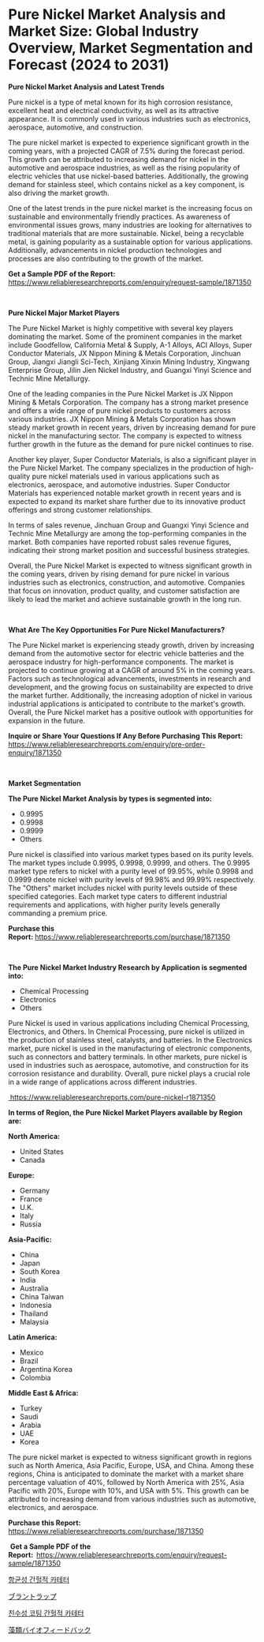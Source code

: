 <p><h1>Pure Nickel Market Analysis and Market Size: Global Industry Overview, Market Segmentation and Forecast (2024 to 2031)</h1></p><p><strong>Pure Nickel Market Analysis and Latest Trends</strong></p>
<p><p>Pure nickel is a type of metal known for its high corrosion resistance, excellent heat and electrical conductivity, as well as its attractive appearance. It is commonly used in various industries such as electronics, aerospace, automotive, and construction.</p><p>The pure nickel market is expected to experience significant growth in the coming years, with a projected CAGR of 7.5% during the forecast period. This growth can be attributed to increasing demand for nickel in the automotive and aerospace industries, as well as the rising popularity of electric vehicles that use nickel-based batteries. Additionally, the growing demand for stainless steel, which contains nickel as a key component, is also driving the market growth.</p><p>One of the latest trends in the pure nickel market is the increasing focus on sustainable and environmentally friendly practices. As awareness of environmental issues grows, many industries are looking for alternatives to traditional materials that are more sustainable. Nickel, being a recyclable metal, is gaining popularity as a sustainable option for various applications. Additionally, advancements in nickel production technologies and processes are also contributing to the growth of the market.</p></p>
<p><strong>Get a Sample PDF of the Report:&nbsp;</strong> <a href="https://www.reliableresearchreports.com/enquiry/request-sample/1871350">https://www.reliableresearchreports.com/enquiry/request-sample/1871350</a></p>
<p>&nbsp;</p>
<p><strong>Pure Nickel Major Market Players</strong></p>
<p><p>The Pure Nickel Market is highly competitive with several key players dominating the market. Some of the prominent companies in the market include Goodfellow, California Metal & Supply, A-1 Alloys, ACI Alloys, Super Conductor Materials, JX Nippon Mining & Metals Corporation, Jinchuan Group, Jiangxi Jiangli Sci-Tech, Xinjiang Xinxin Mining Industry, Xingwang Enterprise Group, Jilin Jien Nickel Industry, and Guangxi Yinyi Science and Technic Mine Metallurgy.</p><p>One of the leading companies in the Pure Nickel Market is JX Nippon Mining & Metals Corporation. The company has a strong market presence and offers a wide range of pure nickel products to customers across various industries. JX Nippon Mining & Metals Corporation has shown steady market growth in recent years, driven by increasing demand for pure nickel in the manufacturing sector. The company is expected to witness further growth in the future as the demand for pure nickel continues to rise.</p><p>Another key player, Super Conductor Materials, is also a significant player in the Pure Nickel Market. The company specializes in the production of high-quality pure nickel materials used in various applications such as electronics, aerospace, and automotive industries. Super Conductor Materials has experienced notable market growth in recent years and is expected to expand its market share further due to its innovative product offerings and strong customer relationships.</p><p>In terms of sales revenue, Jinchuan Group and Guangxi Yinyi Science and Technic Mine Metallurgy are among the top-performing companies in the market. Both companies have reported robust sales revenue figures, indicating their strong market position and successful business strategies.</p><p>Overall, the Pure Nickel Market is expected to witness significant growth in the coming years, driven by rising demand for pure nickel in various industries such as electronics, construction, and automotive. Companies that focus on innovation, product quality, and customer satisfaction are likely to lead the market and achieve sustainable growth in the long run.</p></p>
<p>&nbsp;</p>
<p><strong>What Are The Key Opportunities For Pure Nickel Manufacturers?</strong></p>
<p><p>The Pure Nickel market is experiencing steady growth, driven by increasing demand from the automotive sector for electric vehicle batteries and the aerospace industry for high-performance components. The market is projected to continue growing at a CAGR of around 5% in the coming years. Factors such as technological advancements, investments in research and development, and the growing focus on sustainability are expected to drive the market further. Additionally, the increasing adoption of nickel in various industrial applications is anticipated to contribute to the market's growth. Overall, the Pure Nickel market has a positive outlook with opportunities for expansion in the future.</p></p>
<p><strong>Inquire or Share Your Questions If Any Before Purchasing This Report:</strong> <a href="https://www.reliableresearchreports.com/enquiry/pre-order-enquiry/1871350">https://www.reliableresearchreports.com/enquiry/pre-order-enquiry/1871350</a></p>
<p>&nbsp;</p>
<p><strong>Market Segmentation</strong></p>
<p><strong>The Pure Nickel Market Analysis by types is segmented into:</strong></p>
<p><ul><li>0.9995</li><li>0.9998</li><li>0.9999</li><li>Others</li></ul></p>
<p><p>Pure nickel is classified into various market types based on its purity levels. The market types include 0.9995, 0.9998, 0.9999, and others. The 0.9995 market type refers to nickel with a purity level of 99.95%, while 0.9998 and 0.9999 denote nickel with purity levels of 99.98% and 99.99% respectively. The "Others" market includes nickel with purity levels outside of these specified categories. Each market type caters to different industrial requirements and applications, with higher purity levels generally commanding a premium price.</p></p>
<p><strong>Purchase this Report:&nbsp;</strong><a href="https://www.reliableresearchreports.com/purchase/1871350">https://www.reliableresearchreports.com/purchase/1871350</a></p>
<p>&nbsp;</p>
<p><strong>The Pure Nickel Market Industry Research by Application is segmented into:</strong></p>
<p><ul><li>Chemical Processing</li><li>Electronics</li><li>Others</li></ul></p>
<p><p>Pure Nickel is used in various applications including Chemical Processing, Electronics, and Others. In Chemical Processing, pure nickel is utilized in the production of stainless steel, catalysts, and batteries. In the Electronics market, pure nickel is used in the manufacturing of electronic components, such as connectors and battery terminals. In other markets, pure nickel is used in industries such as aerospace, automotive, and construction for its corrosion resistance and durability. Overall, pure nickel plays a crucial role in a wide range of applications across different industries.</p></p>
<p><a href="https://www.reliableresearchreports.com/pure-nickel-r1871350">&nbsp;https://www.reliableresearchreports.com/pure-nickel-r1871350</a></p>
<p><strong>In terms of Region, the Pure Nickel Market Players available by Region are:</strong></p>
<p>
    <p> <strong> North America: </strong>
        <ul>
            <li>United States</li>
            <li>Canada</li>
        </ul>
        </p> 
    <p> <strong> Europe: </strong>
        <ul>
            <li>Germany</li>
            <li>France</li>
            <li>U.K.</li>
            <li>Italy</li>
            <li>Russia</li>
        </ul>
        </p> 
    <p> <strong> Asia-Pacific: </strong>
        <ul>
            <li>China</li>
            <li>Japan</li>
            <li>South Korea</li>
            <li>India</li>
            <li>Australia</li>
            <li>China Taiwan</li>
            <li>Indonesia</li>
            <li>Thailand</li>
            <li>Malaysia</li>
        </ul>
        </p> 
    <p> <strong> Latin America: </strong>
        <ul>
            <li>Mexico</li>
            <li>Brazil</li>
            <li>Argentina Korea</li>
            <li>Colombia</li>
        </ul>
        </p> 
    <p> <strong> Middle East & Africa: </strong>
        <ul>
            <li>Turkey</li>
            <li>Saudi</li>
            <li>Arabia</li>
            <li>UAE</li>
            <li>Korea</li>
        </ul>
    </p>
    </p>
<p><p>The pure nickel market is expected to witness significant growth in regions such as North America, Asia Pacific, Europe, USA, and China. Among these regions, China is anticipated to dominate the market with a market share percentage valuation of 40%, followed by North America with 25%, Asia Pacific with 20%, Europe with 10%, and USA with 5%. This growth can be attributed to increasing demand from various industries such as automotive, electronics, and aerospace.</p></p>
<p><strong>Purchase this Report: </strong><a href="https://www.reliableresearchreports.com/purchase/1871350">https://www.reliableresearchreports.com/purchase/1871350</a></p>
<p>&nbsp;<strong>Get a Sample PDF of the Report:&nbsp;&nbsp;</strong><a href="https://www.reliableresearchreports.com/enquiry/request-sample/1871350">https://www.reliableresearchreports.com/enquiry/request-sample/1871350</a></p>
<p><strong></strong></p>
<p><p><a href="https://medium.com/@karenburke2009/%ED%95%AD%EA%B7%A0%EC%84%B1-%EA%B0%84%ED%97%90%EC%9A%94%EA%B4%80-%EC%8B%9C%EC%9E%A5-%EA%B7%9C%EB%AA%A8%EB%8A%94-%EC%97%B0%ED%8F%89%EA%B7%A0-%EC%84%B1%EC%9E%A5%EB%A5%A0-%EB%A1%9C-%EC%84%B1%EC%9E%A5%ED%95%98%EA%B3%A0-%EC%9E%88%EC%9C%BC%EB%A9%B0-%EC%9D%B4-%EB%B3%B4%EA%B3%A0%EC%84%9C%EB%8A%94-%EC%9C%A0%ED%98%95-%EC%9D%91%EC%9A%A9-%EC%84%B1%EC%9E%A5-%EB%B0%8F-2024%EB%85%84%EB%B6%80%ED%84%B0-2031%EB%85%84%EA%B9%8C%EC%A7%80-%EC%98%88%EC%B8%A1%EC%9D%84-%ED%8F%AC%ED%95%A8%ED%95%9C-%EB%B6%84%EC%84%9D%EC%9D%84-%EB%8B%A4%EB%A3%B9%EB%8B%88%EB%8B%A4-2dd4e7d99027">항균성 간헐적 카테터</a></p><p><a href="https://medium.com/@scotttyesha/2024%E5%B9%B4%E3%81%8B%E3%82%892031%E5%B9%B4%E3%81%BE%E3%81%A7%E3%81%AE%E3%83%96%E3%83%A9%E3%83%B3%E3%83%88%E3%83%A9%E3%83%83%E3%83%97%E5%B8%82%E5%A0%B4%E3%81%AE%E5%B1%95%E6%9C%9B%E3%81%A8%E4%BA%88%E6%B8%AC-ee6503c8c483">ブラントラップ</a></p><p><a href="https://medium.com/@karenburke2009/%EA%B8%80%EB%A1%9C%EB%B2%8C-%EC%88%98%EC%A7%80%EC%BD%94%ED%8C%85-%EC%9D%B4%EA%B0%80%EC%84%B1%EC%B9%B4%ED%85%8C%ED%84%B0-%EC%8B%9C%EC%9E%A5%EC%9D%98-%EC%A2%85%ED%95%A9%EC%A0%81-%EB%B6%84%EC%84%9D-%EC%84%B1%EC%9E%A5%ED%9D%90%EB%A6%84-%EB%B0%8F-%EC%8B%9C%EC%9E%A5-%EC%98%88%EC%B8%A1-2024-2031-36d1fe954f05">친수성 코팅 간헐적 카테터</a></p><p><a href="https://medium.com/@scotttyesha/%E8%97%BB%E9%A1%9E%E3%83%90%E3%82%A4%E3%82%AA%E3%83%95%E3%82%A3%E3%83%BC%E3%83%89%E3%83%90%E3%83%83%E3%82%AF%E5%B8%82%E5%A0%B4%E3%82%B7%E3%82%A7%E3%82%A2%E3%81%A8%E6%96%B0%E3%81%97%E3%81%84%E3%83%88%E3%83%AC%E3%83%B3%E3%83%89%E3%81%AE%E5%88%86%E6%9E%90-%E3%81%9D%E3%81%AE%E3%82%BF%E3%82%A4%E3%83%97-%E3%82%A2%E3%83%97%E3%83%AA%E3%82%B1%E3%83%BC%E3%82%B7%E3%83%A7%E3%83%B3-%E3%82%A8%E3%83%B3%E3%83%89%E3%83%A6%E3%83%BC%E3%82%B9%E3%81%AB%E3%82%88%E3%82%8B2024%E5%B9%B4%E3%81%8B%E3%82%892031%E5%B9%B4%E3%81%BE%E3%81%A7%E3%81%AE%E4%BA%88%E6%B8%AC-5f6fa503fbc2">藻類バイオフィードバック</a></p></p>